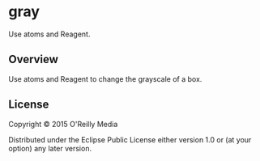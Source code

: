 # gray

Use atoms and Reagent.

## Overview

Use atoms and Reagent to change the grayscale of a box.

## License

Copyright © 2015 O'Reilly Media

Distributed under the Eclipse Public License either version 1.0 or (at your option) any later version.
